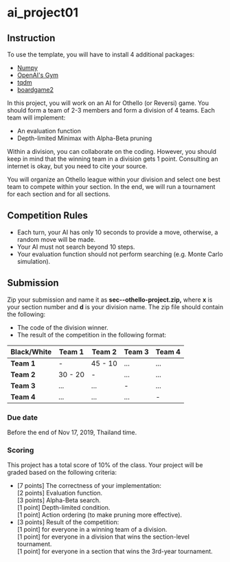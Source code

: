 # ai_project01
## Instruction
To use the template, you will have to install 4 additional packages: <br/>
* [Numpy](https://numpy.org)
* [OpenAI's Gym](https://github.com/openai/gym)
* [tqdm](https://tqdm.github.io)
* [boardgame2](https://pypi.org/project/boardgame2/)

In this project, you will work on an AI for Othello (or Reversi) game. You should form a team of 2-3 members and form a division of 4 teams. Each team will implement: <br/>

* An evaluation function
* Depth-limited Minimax with Alpha-Beta pruning

Within a division, you can collaborate on the coding. However, you should keep in mind that the winning team in a division gets 1 point. Consulting an internet is okay, but you need to cite your source. <br/>

You will organize an Othello league within your division and select one best team to compete within your section. In the end, we will run a tournament for each section and for all sections. <br/>

## Competition Rules
* Each turn, your AI has only 10 seconds to provide a move, otherwise, a random move will be made.
* Your AI must not search beyond 10 steps.
* Your evaluation function should not perform searching (e.g. Monte Carlo simulation).

## Submission
Zip your submission and name it as __sec<x>-<d>-othello-project.zip,__ where __x__ is your section number and __d__ is your division name. The zip file should contain the following: <br/>
  
* The code of the division winner.
* The result of the competition in the following format:

| Black/White | Team 1 | Team 2 | Team 3 | Team 4 |
| --- | --- | --- | --- | --- |
| __Team 1__ | - | 45 - 10 | ... | ... |
| __Team 2__ | 30 - 20 | - | ... | ... |
| __Team 3__ | ... | ... | - | ... |
| __Team 4__ | ... | ... | ... | - |

### Due date
Before the end of Nov 17, 2019, Thailand time. <br/>

### Scoring
This project has a total score of 10% of the class. Your project will be graded based on the following criteria:

* [7 points] The correctness of your implementation: <br/>
[2 points] Evaluation function. <br/>
[3 points] Alpha-Beta search. <br/>
[1 point] Depth-limited condition. <br/>
[1 point] Action ordering (to make pruning more effective). <br/>
* [3 points] Result of the competition: <br/>
[1 point] for everyone in a winning team of a division. <br/>
[1 point] for everyone in a division that wins the section-level tournament. <br/>
[1 point] for everyone in a section that wins the 3rd-year tournament. <br/>






